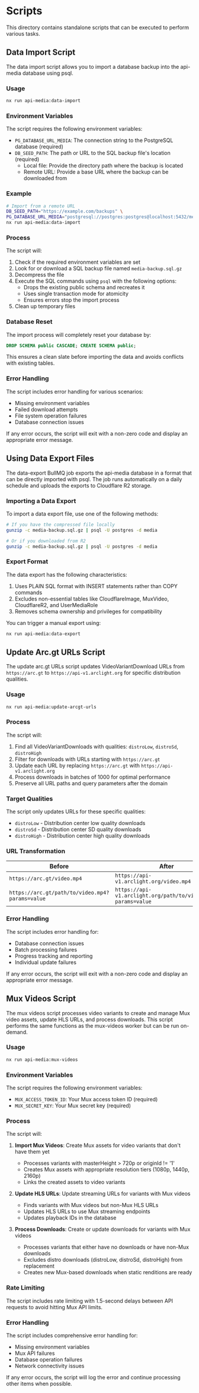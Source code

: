 # Scripts

This directory contains standalone scripts that can be executed to perform various tasks.

## Data Import Script

The data import script allows you to import a database backup into the api-media database using psql.

### Usage

```bash
nx run api-media:data-import
```

### Environment Variables

The script requires the following environment variables:

- `PG_DATABASE_URL_MEDIA`: The connection string to the PostgreSQL database (required)
- `DB_SEED_PATH`: The path or URL to the SQL backup file's location (required)
  - Local file: Provide the directory path where the backup is located
  - Remote URL: Provide a base URL where the backup can be downloaded from

### Example

```bash
# Import from a remote URL
DB_SEED_PATH="https://example.com/backups" \
PG_DATABASE_URL_MEDIA="postgresql://postgres:postgres@localhost:5432/media" \
nx run api-media:data-import
```

### Process

The script will:

1. Check if the required environment variables are set
2. Look for or download a SQL backup file named `media-backup.sql.gz`
3. Decompress the file
4. Execute the SQL commands using `psql` with the following options:
   - Drops the existing public schema and recreates it
   - Uses single transaction mode for atomicity
   - Ensures errors stop the import process
5. Clean up temporary files

### Database Reset

The import process will completely reset your database by:

```sql
DROP SCHEMA public CASCADE; CREATE SCHEMA public;
```

This ensures a clean slate before importing the data and avoids conflicts with existing tables.

### Error Handling

The script includes error handling for various scenarios:

- Missing environment variables
- Failed download attempts
- File system operation failures
- Database connection issues

If any error occurs, the script will exit with a non-zero code and display an appropriate error message.

## Using Data Export Files

The data-export BullMQ job exports the api-media database in a format that can be directly imported with psql. The job runs automatically on a daily schedule and uploads the exports to Cloudflare R2 storage.

### Importing a Data Export

To import a data export file, use one of the following methods:

```bash
# If you have the compressed file locally
gunzip -c media-backup.sql.gz | psql -U postgres -d media

# Or if you downloaded from R2
gunzip -c media-backup.sql.gz | psql -U postgres -d media
```

### Export Format

The data export has the following characteristics:

1. Uses PLAIN SQL format with INSERT statements rather than COPY commands
2. Excludes non-essential tables like CloudflareImage, MuxVideo, CloudflareR2, and UserMediaRole
3. Removes schema ownership and privileges for compatibility

You can trigger a manual export using:

```bash
nx run api-media:data-export
```

## Update Arc.gt URLs Script

The update arc.gt URLs script updates VideoVariantDownload URLs from `https://arc.gt` to `https://api-v1.arclight.org` for specific distribution qualities.

### Usage

```bash
nx run api-media:update-arcgt-urls
```

### Process

The script will:

1. Find all VideoVariantDownloads with qualities: `distroLow`, `distroSd`, `distroHigh`
2. Filter for downloads with URLs starting with `https://arc.gt`
3. Update each URL by replacing `https://arc.gt` with `https://api-v1.arclight.org`
4. Process downloads in batches of 1000 for optimal performance
5. Preserve all URL paths and query parameters after the domain

### Target Qualities

The script only updates URLs for these specific qualities:

- `distroLow` - Distribution center low quality downloads
- `distroSd` - Distribution center SD quality downloads
- `distroHigh` - Distribution center high quality downloads

### URL Transformation

| Before                                          | After                                                        |
| ----------------------------------------------- | ------------------------------------------------------------ |
| `https://arc.gt/video.mp4`                      | `https://api-v1.arclight.org/video.mp4`                      |
| `https://arc.gt/path/to/video.mp4?params=value` | `https://api-v1.arclight.org/path/to/video.mp4?params=value` |

### Error Handling

The script includes error handling for:

- Database connection issues
- Batch processing failures
- Progress tracking and reporting
- Individual update failures

If any error occurs, the script will exit with a non-zero code and display an appropriate error message.

## Mux Videos Script

The mux videos script processes video variants to create and manage Mux video assets, update HLS URLs, and process downloads. This script performs the same functions as the mux-videos worker but can be run on-demand.

### Usage

```bash
nx run api-media:mux-videos
```

### Environment Variables

The script requires the following environment variables:

- `MUX_ACCESS_TOKEN_ID`: Your Mux access token ID (required)
- `MUX_SECRET_KEY`: Your Mux secret key (required)

### Process

The script will:

1. **Import Mux Videos**: Create Mux assets for video variants that don't have them yet

   - Processes variants with masterHeight > 720p or originId != '1'
   - Creates Mux assets with appropriate resolution tiers (1080p, 1440p, 2160p)
   - Links the created assets to video variants

2. **Update HLS URLs**: Update streaming URLs for variants with Mux videos

   - Finds variants with Mux videos but non-Mux HLS URLs
   - Updates HLS URLs to use Mux streaming endpoints
   - Updates playback IDs in the database

3. **Process Downloads**: Create or update downloads for variants with Mux videos
   - Processes variants that either have no downloads or have non-Mux downloads
   - Excludes distro downloads (distroLow, distroSd, distroHigh) from replacement
   - Creates new Mux-based downloads when static renditions are ready

### Rate Limiting

The script includes rate limiting with 1.5-second delays between API requests to avoid hitting Mux API limits.

### Error Handling

The script includes comprehensive error handling for:

- Missing environment variables
- Mux API failures
- Database operation failures
- Network connectivity issues

If any error occurs, the script will log the error and continue processing other items when possible.
